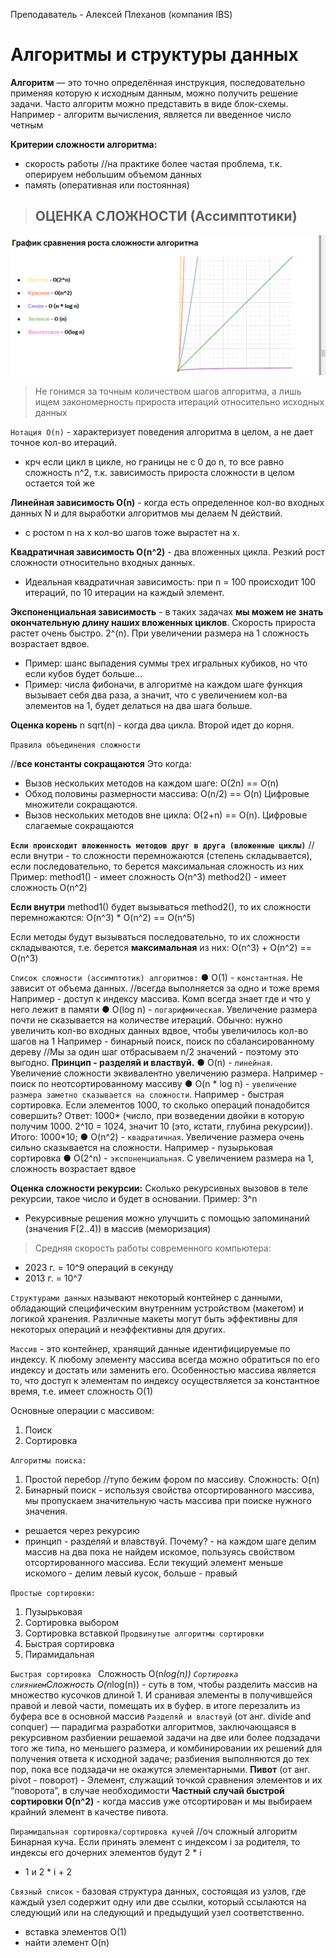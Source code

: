 Преподаватель - Алексей Плеханов (компания IBS)

# Алгоритмы и структуры данных

**Алгоритм** — это точно определённая инструкция, последовательно применяя которую к исходным данным,
можно получить решение задачи. Часто алгоритм можно представить в виде блок-схемы.
Например - алгоритм вычисления, является ли введенное число четным

**Критерии сложности алгоритма:**
* скорость работы //на практике более частая проблема, т.к. оперируем небольшим объемом данных
* память (оперативная или постоянная)

> ## ОЦЕНКА СЛОЖНОСТИ (Ассимптотики)

![Сложность_алгоритмов](Сложность_алгоритмов.png)

> Не гонимся за точным количеством шагов алгоритма, а лишь ищем закономерность прироста итераций относительно исходных данных

`Нотация О(n)` - характеризует поведения алгоритма в целом, а не дает точное кол-во итераций.
  * крч если цикл в цикле, но границы не с 0 до n, то все равно сложность n^2, т.к. зависимость прироста сложности в целом остается той же

**Линейная зависимость О(n)** - когда есть определенное кол-во входных данных N и для выработки алгоритмов мы делаем N действий.
  * с ростом n на x кол-во шагов тоже вырастет на х.

**Квадратичная зависимость O(n^2)** - два вложенных цикла. Резкий рост сложности относительно входных данных.
  * Идеальная квадратичная зависимость: при n = 100 происходит 100 итераций, по 10 итерации на каждый элемент. 

**Экспоненциальная зависимость** - в таких задачах **мы можем не знать окончательную длину наших вложенных циклов**. Скорость прироста растет очень быстро. 2^(n). При увеличении размера на 1 сложность возрастает вдвое.
  * Пример: шанс выпадения суммы трех игральных кубиков, но что если кубов будет больше...
  * Пример: числа фибоначи, в алгоритме на каждом шаге функция вызывает себя два раза, а значит, что с увеличением кол-ва элементов на 1, будет делаться на два шага больше. 

**Оценка корень** n sqrt(n) - когда два цикла. Второй идет до корня.

`Правила объединения сложности`  

//**все константы сокращаются**
Это когда: 
* Вызов нескольких методов на каждом шаге: O(2n) == O(n)
* Обход половины размерности массива: O(n/2) == O(n)
Цифровые множители сокращаются.
* Вызов нескольких методов вне цикла: O(2+n) == O(n). Цифровые слагаемые сокращаются

**`Если происходит вложенность методов друг в друга (вложенные циклы)`** //если внутри - то сложности перемножаются (степень складывается), если последовательно, то берется максимальная сложность из них
Пример:
method1() - имеет сложность O(n^3)
method2() - имеет сложность O(n^2)

**Если внутри** method1() будет вызываться method2(),
то их сложности перемножаются:
O(n^3) * O(n^2) == O(n^5)

Если методы будут вызываться последовательно, то
их сложности складываются, т.е. берется
**максимальная** из них:
O(n^3) + O(n^2) == O(n^3)

`Список сложности (ассимптотик) алгоритмов:`
● O(1) - `константная`. Не зависит от объема данных. //всегда выполняется за одно и тоже время
Например - доступ к индексу массива. Комп всегда знает где и что у него лежит в памяти
● O(log n) - `логарифмическая`. Увеличение размера
почти не сказывается на количестве итераций.
Обычно: нужно увеличить кол-во входных данных вдвое, чтобы увеличилось кол-во шагов на 1
Например - бинарный поиск, поиск по сбалансированному дереву
//Мы за один шаг отбрасываем n/2 значений - поэтому это выгодно. **Принцип - разделяй и властвуй.**
● O(n) - `линейная`. Увеличение сложности эквивалентно
увеличению размера. Например - поиск по
неотсортированному массиву
● O(n * log n) - `увеличение размера заметно сказывается на сложности`. Например - быстрая
сортировка. Если элементов 1000, то сколько операций понадобится совершить? Ответ: 1000* (число, при возведении двойки в которую получим 1000. 2^10 = 1024, значит 10 (это, кстати, глубина рекурсии)). Итого: 1000*10;
● O(n^2) - `квадратичная`. Увеличение размера очень
сильно сказывается на сложности. Например -
пузырьковая сортировка
● O(2^n) - `экспоненциальная`. С увеличением размера
на 1, сложность возрастает вдвое

**Оценка сложности рекурсии:**
Сколько рекурсивных вызовов в теле рекурсии, такое число и будет в основании. Пример: 3^n
  * Рекурсивные решения можно улучшить с помощью запоминаний (значения F(2..4)) в массив (меморизация)

> Средняя скорость работы современного компьютера:
  * 2023 г. = 10^9 операций в секунду
  * 2013 г. = 10^7

`Структурами данных` называют некоторый контейнер с данными, обладающий специфическим внутренним устройством
(макетом) и логикой хранения. Различные макеты могут быть эффективны для некоторых операций и неэффективны для
других.

`Массив` - это контейнер, хранящий данные идентифицируемые по индексу.
К любому элементу массива всегда можно обратиться по его индексу и
достать или заменить его.
Особенностью массива является то, что доступ к элементам по индексу
осуществляется за константное время, т.е. имеет сложность O(1)

Основные операции с массивом: 
1. Поиск
2. Сортировка

`Алгоритмы поиска:`
1. Простой перебор //тупо бежим фором по массиву. Сложность: O(n)
2. Бинарный поиск - используя свойства отсортированного массива, мы пропускаем значительную часть массива при поиске нужного значения. 
  * решается через рекурсию
  * принцип - разделяй и влавствуй. Почему? - на каждом шаге делим массив на два пока не найдем искомое, пользуясь свойством отсортированного массива. Если текущий элемент меньше искомого - делим левый кусок, больше - правый

`Простые сортировки:`
1. Пузырьковая
2. Сортировка выбором
3. Сортировка вставкой
`Продвинутые алгоритмы сортировки`
1. Быстрая сортировка
2. Пирамидальная


`Быстрая сортировка ` Сложность O(n*log(n)) 
`Сортировка слиянием`Сложность O(n*log(n)) - суть в том, чтобы разделить массив на множество кусочков длиной 1. И сранивая элементы в получившейся правой и левой части, помещать их в буфер. в итоге перезалить из буфера все в основной массив
`Разделяй и властвуй` (от анг. divide and conquer) — парадигма разработки алгоритмов, заключающаяся в
рекурсивном разбиении решаемой задачи на две или более подзадачи того же типа, но меньшего размера, и
комбинировании их решений для получения ответа к исходной задаче; разбиения выполняются до тех пор,
пока все подзадачи не окажутся элементарными.
**Пивот** (от анг. pivot - поворот) - Элемент, служащий точкой сравнения элементов и их “поворота”, в случае
необходимости
**Частный случай быстрой сортировки O(n^2)** - когда массив уже отсортирован и мы выбираем крайний элемент в качестве пивота. 

`Пирамидальная сортировка/сортировка кучей` //оч сложный алгоритм
Бинарная куча. Если принять элемент с индексом i за родителя, то индексы его дочерних элементов будут 2 * i
+ 1 и 2 * i + 2

`Связный список` - базовая структура данных, состоящая из узлов, где каждый узел содержит одну или две ссылки, который
ссылаются на следующий или на следующий и предыдущий узел соответственно.
  * вставка элементов O(1)
  * найти элемент O(n)